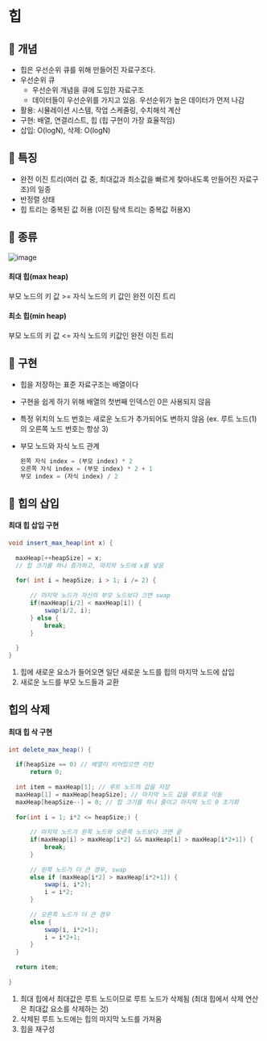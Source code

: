 # 힙
## 📌 개념
- 힙은 우선순위 큐를 위해 만들어진 자료구조다.
- 우선순위 큐
  - 우선순위 개념을 큐에 도입한 자료구조
  - 데이터들이 우선순위를 가지고 있음. 우선순위가 높은 데이터가 먼저 나감
- 활용: 시뮬레이션 시스템, 작업 스케줄링, 수치해석 계산
- 구현: 배열, 연결리스트, 힙 (힙 구현이 가장 효율적임)
- 삽입: O(logN), 삭제: O(logN)
  
## 📌 특징
- 완전 이진 트리(여러 값 중, 최대값과 최소값을 빠르게 찾아내도록 만들어진 자료구조)의 일종
- 반정렬 상태
- 힙 트리는 중복된 값 허용 (이진 탐색 트리는 중복값 허용X)

## 📌 종류

![image](https://github.com/user-attachments/assets/ba7ff346-4e0c-4e68-b8ab-05e1158656f6)

#### 최대 힙(max heap)
부모 노드의 키 값 >= 자식 노드의 키 값인 완전 이진 트리
#### 최소 힙(min heap)
부모 노드의 키 값 <= 자식 노드의 키값인 완전 이진 트리

## 📌 구현
- 힙을 저장하는 표준 자료구조는 배열이다
- 구현을 쉽게 하기 위해 배열의 첫번째 인덱스인 0은 사용되지 않음
- 특정 위치의 노드 번호는 새로운 노드가 추가되어도 변하지 않음 (ex. 루트 노드(1)의 오른쪽 노드 번호는 항상 3)

- 부모 노드와 자식 노드 관계
  ```javascript
  왼쪽 자식 index = (부모 index) * 2
  오른쪽 자식 index = (부모 index) * 2 + 1
  부모 index = (자식 index) / 2
  ```
## 📌 힙의 삽입

#### 최대 힙 삽입 구현
  ```java
  void insert_max_heap(int x) {
    
    maxHeap[++heapSize] = x; 
    // 힙 크기를 하나 증가하고, 마지막 노드에 x를 넣음
    
    for( int i = heapSize; i > 1; i /= 2) {
        
        // 마지막 노드가 자신의 부모 노드보다 크면 swap
        if(maxHeap[i/2] < maxHeap[i]) {
            swap(i/2, i);
        } else {
            break;
        }
        
    }
  }
  ```
1. 힙에 새로운 요소가 들어오면 일단 새로운 노드를 힙의 마지막 노드에 삽입
2. 새로운 노드를 부모 노드들과 교환
  
## 힙의 삭제
#### 최대 힙 삭 구현
  ```java
int delete_max_heap() {
    
    if(heapSize == 0) // 배열이 비어있으면 리턴
        return 0;
    
    int item = maxHeap[1]; // 루트 노드의 값을 저장
    maxHeap[1] = maxHeap[heapSize]; // 마지막 노드 값을 루트로 이동
    maxHeap[heapSize--] = 0; // 힙 크기를 하나 줄이고 마지막 노드 0 초기화
    
    for(int i = 1; i*2 <= heapSize;) {
        
        // 마지막 노드가 왼쪽 노드와 오른쪽 노드보다 크면 끝
        if(maxHeap[i] > maxHeap[i*2] && maxHeap[i] > maxHeap[i*2+1]) {
            break;
        }
        
        // 왼쪽 노드가 더 큰 경우, swap
        else if (maxHeap[i*2] > maxHeap[i*2+1]) {
            swap(i, i*2);
            i = i*2;
        }
        
        // 오른쪽 노드가 더 큰 경우
        else {
            swap(i, i*2+1);
            i = i*2+1;
        }
    }
    
    return item;
    
  }
  ```
1. 최대 힙에서 최대값은 루트 노드이므로 루트 노드가 삭제됨 (최대 힙에서 삭제 연산은 최대값 요소를 삭제하는 것)
2. 삭제된 루트 노드에는 힙의 마지막 노드를 가져옴
3. 힙을 재구성
